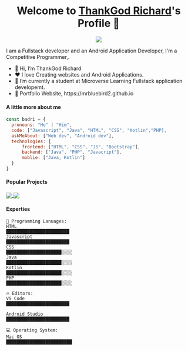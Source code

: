 <p align="center">
  <h1 align="center">Welcome to <a href="https://github.com/thankgodr">ThankGod Richard</a>'s Profile 👋</h1>
</p>
<p align="center">
  <a align="center" href="https://github.com/DenverCoder1/readme-typing-svg"><img src="https://readme-typing-svg.herokuapp.com?&font=IBM+Plex+Sans&color=F72EE2&size=25&lines=Welcome+to+my+GitHub+Profile!;I'm+a+Front+end+developer;I'm+a+competitive+programmer;I'm+a+Flask+developer" /></a>
</p>
<p>I am a Fullstack developer and an Android Application Developer, I'm a Competitive Programmer,.</p>
<ul>
  <li>👋 Hi, I’m ThankGod Richard</li>
  <li>❤️ I love Creating websites and Android Applications.</li>
  <li>🌱 I’m currently a student at Microverse Learning Fullstack application developemt.</li>
  <li>🧐 Portfolio Website, https://mrbluebird2.github.io</li>
</ul>

#### A little more about me

```javascript
const badri = {
  pronouns: "He" | "Him",
  code: ["Javascript", "Java", "HTML", "CSS", "Kotlin","PHP],
  askMeAbout: ["Web dev", "Android dev"],
  technologies: {
      frontend: ["HTML", "CSS", "JS", "Bootstrap"],
      backend: ["Java", "PHP", "Javacript"],
      moblie: ["Java, Kotlin"]
  }
}
```

#### Popular Projects

<a href="https://payvice.com">
  <!-- Change the `github-readme-stats.anuraghazra1.vercel.app` to `github-readme-stats.vercel.app`  -->
  <img align="center" src="https://github-readme-stats.anuraghazra1.vercel.app/api/pin/?username=MrBlueBird2&repo=to-do-list-flask&theme=onedark" />
</a>    
<a href="http://ajocard.com">
  <!-- Change the `github-readme-stats.anuraghazra1.vercel.app` to `github-readme-stats.vercel.app`  -->
  <img align="center" src="https://github-readme-stats.anuraghazra1.vercel.app/api/pin/?username=MrBlueBird2&repo=mrbluebird2.github.io&theme=onedark"/>
</a>

#### Experties

```text
💬 Programming Lanuages:
HTML
████████████████████████
Javascript
████████████████████████
CSS
█████████████████████░░░░
Java
█████████████████████░░░░
Kotlin
█████████████████████░░░░
PHP
█████████████████████░░░░

🔥 Editors:
VS Code
████████████████████████

Android Studio
████████████████████████

💻 Operating System:
Mac OS
█████████████████████████
```
